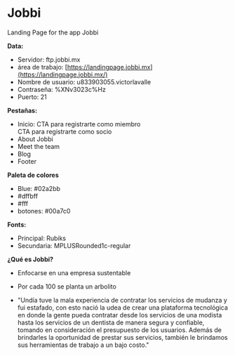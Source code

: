 # Jobbi
Landing Page for the app Jobbi


**Data:**

- Servidor: ftp.jobbi.mx
- área de trabajo: [https://landingpage.jobbi.mx](https://landingpage.jobbi.mx/)
- Nombre de usuario: u833903055.victorlavalle 
- Contraseña: %XNv3023c%Hz
- Puerto: 21



**Pestañas:** 
* Inicio: CTA para registrarte como miembro <br>
					CTA para registrarte como socio
* About Jobbi
* Meet the team
* Blog
* Footer



**Paleta de colores** 
* Blue: #02a2bb
* #dffbff
* #fff
* botones: #00a7c0

**Fonts:**
* Principal: Rubiks
* Secundaria: MPLUSRounded1c-regular

**¿Qué es Jobbi?**

* Enfocarse en una empresa sustentable

* Por cada 100 se planta un arbolito

* "Undía tuve la mala experiencia de contratar los servicios de mudanza y fui estafado, con esto nació la udea de crear una plataforma tecnológica en donde la gente pueda contratar desde los servicios de una modista hasta los servicios de un dentista de manera segura y confiable, tomando en consideración el presupuesto de los usuarios. Además de brindarles la oportunidad de prestar sus servicios, también le brindamos sus herramientas de trabajo a un bajo costo."


